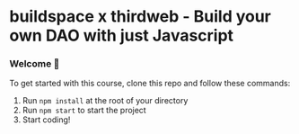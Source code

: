 # buildspace x thirdweb - Build your own DAO with just Javascript

### **Welcome 👋**

To get started with this course, clone this repo and follow these commands:

1. Run `npm install` at the root of your directory
2. Run `npm start` to start the project
3. Start coding!
